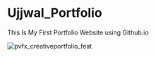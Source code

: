 # Ujjwal_Portfolio
This Is My First Portfolio Website using Github.io

![pvfx_creativeportfolio_feat](https://user-images.githubusercontent.com/73696489/154795770-1a49231f-c97b-4800-89b2-a1813b1046ae.jpg)

<!-- ![pvfx_creativeportfolio_feat](https://user-images.githubusercontent.com/73696489/154795719-c6b5493e-e8a5-49e5-86f8-c4ecc58618e5.jpg) -->

<!-- ![maxresdefault](https://user-images.githubusercontent.com/73696489/154795688-a839239b-dcb4-496a-9625-bcd79c542a1f.jpg) -->
